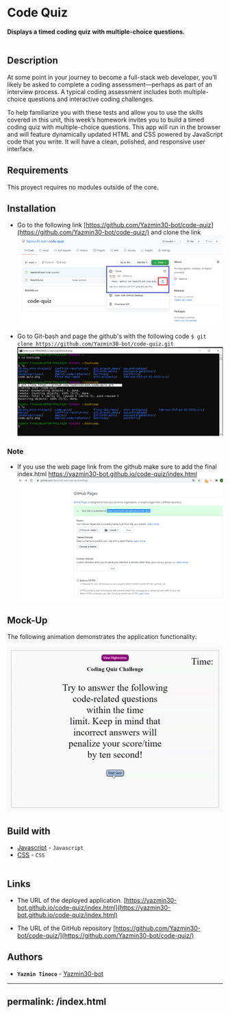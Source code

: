 # Code Quiz
**Displays a timed coding quiz with multiple-choice questions.**
\
&nbsp;
## Description
At some point in your journey to become a full-stack web developer, you’ll likely be asked to complete a coding assessment&mdash;perhaps as part of an interview process. A typical coding assessment includes both multiple-choice questions and interactive coding challenges. 

To help familiarize you with these tests and allow you to use the skills covered in this unit, this week’s homework invites you to build a timed coding quiz with multiple-choice questions. This app will run in the browser and will feature dynamically updated HTML and CSS powered by JavaScript code that you write. It will have a clean, polished, and responsive user interface. 

## Requirements
This proyect  requires no modules outside of the core.

## Installation
* Go to the following link [https://github.com/Yazmin30-bot/code-quiz](https://github.com/Yazmin30-bot/code-quiz/) and clone the link 
![Git-bash commands to clone .](./Assets/images/code-quiz.png)


* Go to Git-bash and page the github's with the following code `$ git clone https://github.com/Yazmin30-bot/code-quiz.git ` ![Git-bash commands to clone .](./Assets/images/git-bash-clone.png)

### Note

* If you use the web page link from the github make sure to add the final index.html
https://yazmin30-bot.github.io/code-quiz/index.html
![Error on gibhub .](./Assets/images/error.png)


## Mock-Up

The following animation demonstrates the application functionality:

![A user clicks through an interactive coding quiz, then enters initials to save the high score before resetting and starting over.](./Assets/images/Coding-Quiz.gif)

## Build with 
* [Javascript](https://www.javascript.com/) - `Javascript`
* [CSS](https://www.w3schools.com/css/) - `CSS`
\
&nbsp;

## Links
* The URL of the deployed application.
[https://yazmin30-bot.github.io/code-quiz/index.html](https://yazmin30-bot.github.io/code-quiz/index.html)

* The URL of the GitHub repository
[https://github.com/Yazmin30-bot/code-quiz/](https://github.com/Yazmin30-bot/code-quiz/)

## Authors 
* **`Yazmin Tinoco`**   - [Yazmin30-bot](https://github.com/Yazmin30-bot/)
---
permalink: /index.html
---
